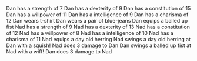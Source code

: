 Dan has a strength of 7
Dan has a dexterity of 9
Dan has a constitution of 15
Dan has a willpower of 11
Dan has a intelligence of 9
Dan has a charisma of 12
Dan wears t-shirt
Dan wears a pair of blue-jeans
Dan equips a balled up fist
Nad has a strength of 9
Nad has a dexterity of 13
Nad has a constitution of 12
Nad has a willpower of 8
Nad has a intelligence of 10
Nad has a charisma of 11
Nad equips a day old herring
Nad swings a day old herring at Dan with a squish!  Nad does 3 damage to Dan
Dan swings a balled up fist at Nad with a wiff!  Dan does 3 damage to Nad
